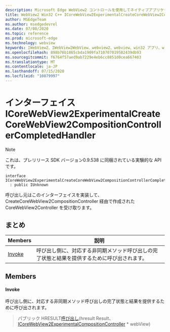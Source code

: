 ```yaml
---
description: Microsoft Edge WebView2 コントロールを使用してネイティブアプリケーションに web 技術 (HTML、CSS、JavaScript) を埋め込む
title: WebView2 Win32 C++ ICoreWebView2ExperimentalCreateCoreWebView2CompositionControllerCompletedHandler
author: MSEdgeTeam
ms.author: msedgedevrel
ms.date: 07/08/2020
ms.topic: reference
ms.prod: microsoft-edge
ms.technology: webview
keywords: IWebView2、IWebView2WebView、webview2、webview、win32 アプリ、win32、edge、ICoreWebView2、ICoreWebView2Controller、browser control、edge html、ICoreWebView2ExperimentalCreateCoreWebView2CompositionControllerCompletedHandler
ms.openlocfilehash: 898b76b1865cbda1909fa710707019582439db93
ms.sourcegitcommit: f6764f57aed9ab7229e4eb6cc8851d0cea667403
ms.translationtype: MT
ms.contentlocale: ja-JP
ms.lasthandoff: 07/15/2020
ms.locfileid: "10879997"
---
```

# インターフェイス ICoreWebView2ExperimentalCreateCoreWebView2CompositionControllerCompletedHandler 

> [!NOTE]
> これは、プレリリース SDK バージョン0.9.538 に同梱されている実験的な API です。

```
interface ICoreWebView2ExperimentalCreateCoreWebView2CompositionControllerCompletedHandler
  : public IUnknown
```

呼び出し元はこのインターフェイスを実装して、CreateCoreWebView2CompositionController 経由で作成された CoreWebView2Controller を受け取ります。

## まとめ

 Members                        | 説明
--------------------------------|---------------------------------------------
[Invoke](#invoke) | 呼び出し側に、対応する非同期メソッド呼び出しの完了状態と結果を提供するために呼び出されます。

## Members

#### Invoke 

呼び出し側に、対応する非同期メソッド呼び出しの完了状態と結果を提供するために呼び出されます。

> パブリック HRESULT[呼び出し](#invoke)(hresult Result、 [ICoreWebView2ExperimentalCompositionController](icorewebview2experimentalcompositioncontroller.md) * webView)

